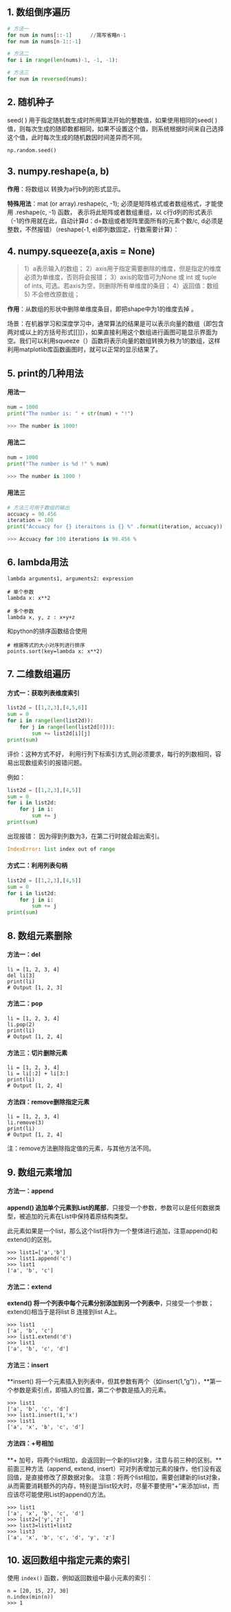 ## 1. 数组倒序遍历

```python
# 方法一
for num in nums[::-1]      //简写省略n-1
for num in nums[n-1::-1]   

# 方法二
for i in range(len(nums)-1, -1, -1):

# 方法三
for num in reversed(nums):
```

## 2. 随机种子

 seed( ) 用于指定随机数生成时所用算法开始的整数值，如果使用相同的seed( )值，则每次生成的随即数都相同，如果不设置这个值，则系统根据时间来自己选择这个值，此时每次生成的随机数因时间差异而不同。 

```
np.random.seed()
```

## 3. numpy.reshape(a, b)

**作用**：将数组以 转换为a行b列的形式显示。

**特殊用法**：mat (or array).reshape(c, -1);  必须是矩阵格式或者数组格式，才能使用 .reshape(c, -1) 函数， 表示将此矩阵或者数组重组，以 c行d列的形式表示（-1的作用就在此，自动计算d：d=数组或者矩阵里面所有的元素个数/c, d必须是整数，不然报错）（reshape(-1, e)即列数固定，行数需要计算）：

## 4. numpy.squeeze(a,axis = None) 

> 1）a表示输入的数组；
> 2）axis用于指定需要删除的维度，但是指定的维度必须为单维度，否则将会报错；
> 3）axis的取值可为None 或 int 或 tuple of ints, 可选。若axis为空，则删除所有单维度的条目；
> 4）返回值：数组
> 5) 不会修改原数组；

 **作用**：从数组的形状中删除单维度条目，即把shape中为1的维度去掉 。

场景：在机器学习和深度学习中，通常算法的结果是可以表示向量的数组（即包含两对或以上的方括号形式[[]]），如果直接利用这个数组进行画图可能显示界面为空。我们可以利用squeeze（）函数将表示向量的数组转换为秩为1的数组，这样利用matplotlib库函数画图时，就可以正常的显示结果了。

## 5. print的几种用法

#### 用法一

```python
num = 1000
print("The number is: " + str(num) + "!")

>>> The number is 1000!
```

#### 用法二

```python
num = 1000
print("The number is %d !" % num)

>>> The number is 1000 !
```

#### 用法三

```python
# 方法三可用于数组的输出
accuacy = 90.456
iteration = 100
print("Accuacy for {} iteraitons is {} %" .format(iteration, accuacy))

>>> Accuacy for 100 iterations is 90.456 %
```

## 6. lambda用法

```
lambda arguments1, arguments2: expression

# 单个参数
lambda x: x**2

# 多个参数
lambda x, y, z : x+y+z
```

和python的排序函数结合使用

```
# 根据等式的大小对序列进行排序
points.sort(key=lambda x: x**2)
```

## 7. 二维数组遍历

#### 方式一：获取列表维度索引

```python
list2d = [[1,2,3],[4,5,6]]
sum = 0
for i in range(len(list2d)):
    for j in range(len(list2d[0])):
        sum += list2d[i][j]
print(sum)
```

评价：这种方式不好， 利用行列下标索引方式,则必须要求，每行的列数相同，容易出现数组索引的报错问题。

例如：

```python
list2d = [[1,2,3],[4,5]]
sum = 0
for i in list2d:
    for j in i:
        sum += j
print(sum)
```

出现报错： 因为得到列数为3，在第二行时就会超出索引。

```python
IndexError: list index out of range
```

#### 方式二：利用列表句柄

```python
list2d = [[1,2,3],[4,5]]
sum = 0
for i in list2d:
    for j in i:
        sum += j
print(sum)
```

## 8. 数组元素删除

#### 方法一：del

```
li = [1, 2, 3, 4]
del li[3]
print(li)
# Output [1, 2, 3]
```

#### 方法二：pop

```
li = [1, 2, 3, 4]
li.pop(2)
print(li)
# Output [1, 2, 4]
```

#### 方法三：切片删除元素

```
li = [1, 2, 3, 4]
li = li[:2] + li[3:]
print(li)
# Output [1, 2, 4]
```

#### 方法四：remove删除指定元素

```
li = [1, 2, 3, 4]
li.remove(3)
print(li)
# Output [1, 2, 4]
```

 注：remove方法删除指定值的元素，与其他方法不同。 

## 9. 数组元素增加

#### 方法一：append

**append() 追加单个元素到List的尾部**，只接受一个参数，参数可以是任何数据类型，被追加的元素在List中保持着原结构类型。

此元素如果是一个list，那么这个list将作为一个整体进行追加，注意append()和extend()的区别。

```
>>> list1=['a','b']
>>> list1.append('c')
>>> list1
['a', 'b', 'c']
```

#### 方法二：extend

 **extend() 将一个列表中每个元素分别添加到另一个列表中**，只接受一个参数；extend()相当于是将list B 连接到list A上。 

```
>>> list1
['a', 'b', 'c']
>>> list1.extend('d')
>>> list1
['a', 'b', 'c', 'd']
```

#### 方法三：insert

 **insert() 将一个元素插入到列表中，但其参数有两个（如insert(1,”g”)），**第一个参数是索引点，即插入的位置，第二个参数是插入的元素。 

```
>>> list1
['a', 'b', 'c', 'd']
>>> list1.insert(1,'x')
>>> list1
['a', 'x', 'b', 'c', 'd']
```

#### 方法四：+号相加

 **+ 加号，将两个list相加，会返回到一个新的list对象，注意与前三种的区别。**前面三种方法（append, extend, insert）可对列表增加元素的操作，他们没有返回值，是直接修改了原数据对象。 注意：将两个list相加，需要创建新的list对象，从而需要消耗额外的内存，特别是当list较大时，尽量不要使用“+”来添加list，而应该尽可能使用List的append()方法。 

```
>>> list1
['a', 'x', 'b', 'c', 'd']
>>> list2=['y','z']
>>> list3=list1+list2
>>> list3
['a', 'x', 'b', 'c', 'd', 'y', 'z']
```

## 10. 返回数组中指定元素的索引

使用 `index()` 函数，例如返回数组中最小元素的索引：

```
n = [20, 15, 27, 30]
n.index(min(n))
>>> 1
```

